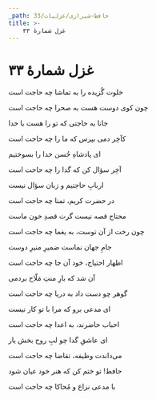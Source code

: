 ```yaml
---
_path: حافظ-شیرازی/غزلیات/33
title: >-
    غزل شمارهٔ ۳۳
---
```

# غزل شمارهٔ ۳۳

<div class="b" id="bn1"><div class="m1"><p>خلوت گُزیده را به تماشا چه حاجت است</p></div>
<div class="m2"><p>چون کوی دوست هست به صحرا چه حاجت است</p></div></div>
<div class="b" id="bn2"><div class="m1"><p>جانا به حاجتی که تو را هست با خدا</p></div>
<div class="m2"><p>کآخِر دمی بپرس که ما را چه حاجت است</p></div></div>
<div class="b" id="bn3"><div class="m1"><p>ای پادشاهِ حُسن خدا را بسوختیم</p></div>
<div class="m2"><p>آخِر سؤال کن که گدا را چه حاجت است</p></div></div>
<div class="b" id="bn4"><div class="m1"><p>اربابِ حاجتیم و زبان سؤال نیست</p></div>
<div class="m2"><p>در حضرت کریم، تمنا چه حاجت است</p></div></div>
<div class="b" id="bn5"><div class="m1"><p>محتاج قصه نیست گرت قصدِ خون ماست</p></div>
<div class="m2"><p>چون رخت از آن توست، به یغما چه حاجت است</p></div></div>
<div class="b" id="bn6"><div class="m1"><p>جامِ جهان نماست ضمیرِ منیرِ دوست</p></div>
<div class="m2"><p>اظهار احتیاج، خود آن جا چه حاجت است</p></div></div>
<div class="b" id="bn7"><div class="m1"><p>آن شد که بارِ منتِ مَلّاح بردمی</p></div>
<div class="m2"><p>گوهر چو دست داد به دریا چه حاجت است</p></div></div>
<div class="b" id="bn8"><div class="m1"><p>ای مدعی برو که مرا با تو کار نیست</p></div>
<div class="m2"><p>احباب حاضرند، به اعدا چه حاجت است</p></div></div>
<div class="b" id="bn9"><div class="m1"><p>ای عاشقِ گدا چو لبِ روح بخش یار</p></div>
<div class="m2"><p>می‌داندت وظیفه، تقاضا چه حاجت است</p></div></div>
<div class="b" id="bn10"><div class="m1"><p>حافظ! تو ختم کن که هنر خود عیان شود</p></div>
<div class="m2"><p>با مدعی نزاع و مُحاکا چه حاجت است</p></div></div>

